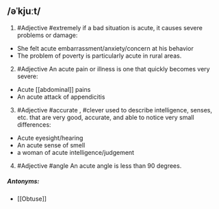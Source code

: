 ## /əˈkjuːt/ 
1. #Adjective
#extremely 
if a bad situation is acute, it causes severe problems or damage:

- She felt acute embarrassment/anxiety/concern at his behavior
- The problem of poverty is particularly acute in rural areas.

2. #Adjective
An acute pain or illness is one that quickly becomes very severe:

- Acute [[abdominal]] pains
- An acute attack of appendicitis

3. #Adjective
#accurate , #clever
used to describe intelligence, senses, etc. that are very good, accurate, and able to notice very small differences:

- Acute eyesight/hearing
- An acute sense of smell
- a woman of acute intelligence/judgement

4. #Adjective
#angle
An acute angle is less than 90 degrees.

##### Antonyms:
- [[Obtuse]]


